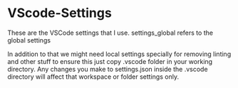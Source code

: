 # VScode-Settings
These are the VSCode settings that I use. 
settings_global refers to the global settings

In addition to that we might need local settings specially for removing linting and other stuff to ensure this just copy .vscode folder in your working directory.
Any changes you make to settings.json inside the .vscode directory will affect that workspace or folder settings only.

